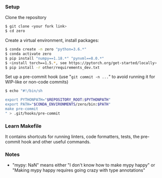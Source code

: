 ### Setup
Clone the repository
```bash
$ git clone <your fork link> 
$ cd zero
```

Create a virtual environment, install packages:
```bash
$ conda create -n zero "python=3.6.*"
$ conda activate zero
$ pip install "numpy==1.18.*" "pynvml==8.0.*"
$ <install torch==1.5.*, see https://pytorch.org/get-started/locally>
$ pip install -r other/requirements_dev.txt
```

Set up a pre-commit hook (use "`git commit -n ...`" to avoid running it for WIP-like or non-code commits)
```bash
$ echo "#!/bin/sh

export PYTHONPATH="$REPOSITORY_ROOT:$PYTHONPATH"
export PATH="$CONDA_ENVIRONMENTS/zero/bin:$PATH"
make pre-commit
" > .git/hooks/pre-commit
```

### Learn Makefile
It contains shortcuts for running linters, code formatters, tests, the pre-commit hook and other useful commands.

### Notes
- "mypy: NaN" means either "I don't know how to make mypy happy" or "Making mypy happy requires going crazy with type annotations"
